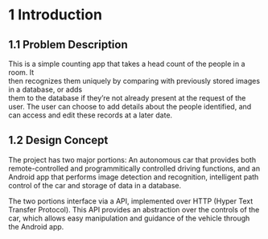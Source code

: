 # 1 Introduction

## 1.1 Problem Description

<!--TODO: Overall Problem Description-->

This	is	a	simple	counting	app	that	takes	a	head	count	of the	people	in	a	room.	It	
then	recognizes	them	uniquely	by	comparing	with previously stored	images	in	a	database,	or	adds	
them	to	the	database	if	they’re	not	already	present at the request of the user. The user can choose to add details about the people identified, and can access and edit these records at a later date.


## 1.2 Design Concept

<!--TODO: State the overall design concept-->

The project has two major portions: An autonomous car that provides both remote-controlled and programmitically controlled driving functions, and an Android app that performs image detection and recognition, intelligent path control of the car and storage of data in a database.

The two portions interface via a API, implemented over HTTP (Hyper Text Transfer Protocol). This API provides an abstraction over the controls of the car, which allows easy manipulation and guidance of the vehicle through the Android app.
